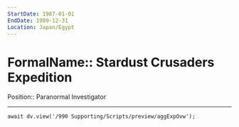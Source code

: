 ```yaml
---
StartDate: 1987-01-01
EndDate: 1989-12-31
Location: Japan/Egypt
---
```


# FormalName:: Stardust Crusaders Expedition
Position:: Paranormal Investigator

---
```dataviewjs
await dv.view('/990 Supporting/Scripts/preview/aggExpOvw');
```
